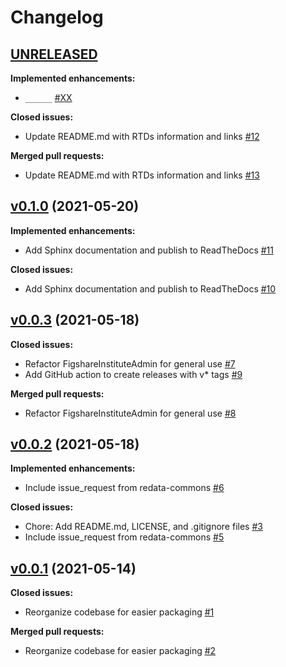 # Changelog

## [UNRELEASED](https://github.com/UAL-ODIS/ldcoolp-figshare/tree/HEAD)

**Implemented enhancements:**
 - `______` [#XX](http://github.com/UAL-ODIS/ldcoolp-figshare/pull/XX)

**Closed issues:**
 - Update README.md with RTDs information and links [#12](http://github.com/UAL-ODIS/ldcoolp-figshare/issues/12)

**Merged pull requests:**
 - Update README.md with RTDs information and links [#13](http://github.com/UAL-ODIS/ldcoolp-figshare/pull/13)


## [v0.1.0](https://github.com/UAL-ODIS/ldcoolp-figshare/tree/v0.1.0) (2021-05-20)

**Implemented enhancements:**
 - Add Sphinx documentation and publish to ReadTheDocs [#11](http://github.com/UAL-ODIS/ldcoolp-figshare/pull/11)

**Closed issues:**
 - Add Sphinx documentation and publish to ReadTheDocs [#10](http://github.com/UAL-ODIS/ldcoolp-figshare/issues/10)


## [v0.0.3](https://github.com/UAL-ODIS/ldcoolp-figshare/tree/v0.0.3) (2021-05-18)

**Closed issues:**
 - Refactor FigshareInstituteAdmin for general use [#7](http://github.com/UAL-ODIS/ldcoolp-figshare/issues/7)
 - Add GitHub action to create releases with v* tags [#9](http://github.com/UAL-ODIS/ldcoolp-figshare/issues/9)

**Merged pull requests:**
 - Refactor FigshareInstituteAdmin for general use [#8](http://github.com/UAL-ODIS/ldcoolp-figshare/pull/8)


## [v0.0.2](https://github.com/UAL-ODIS/ldcoolp-figshare/tree/v0.0.2) (2021-05-18)

**Implemented enhancements:**
 - Include issue_request from redata-commons [#6](http://github.com/UAL-ODIS/ldcoolp-figshare/pull/6)

**Closed issues:**
 - Chore: Add README.md, LICENSE, and .gitignore files [#3](http://github.com/UAL-ODIS/ldcoolp-figshare/issues/3)
 - Include issue_request from redata-commons [#5](http://github.com/UAL-ODIS/ldcoolp-figshare/issues/5)


## [v0.0.1](https://github.com/UAL-ODIS/ldcoolp-figshare/tree/v0.0.1) (2021-05-14)

**Closed issues:**
 - Reorganize codebase for easier packaging [#1](http://github.com/UAL-ODIS/ldcoolp-figshare/issues/1)

**Merged pull requests:**
 - Reorganize codebase for easier packaging [#2](http://github.com/UAL-ODIS/ldcoolp-figshare/pull/2)


<!-- TEMPLATE
## [vXX.YY.ZZ](https://github.com/UAL-ODIS/ldcoolp-figshare/tree/vXX.YY.ZZ) (YYYY-MM-DD)

**Implemented enhancements:**
 - `______` [#XX](http://github.com/UAL-ODIS/ldcoolp-figshare/pull/XX)

**Fixed bugs:**
 - `______` [#XX](http://github.com/UAL-ODIS/ldcoolp-figshare/issues/XX)

**Closed issues:**
 - `______` [#XX](http://github.com/UAL-ODIS/ldcoolp-figshare/issues/XX)

**Merged pull requests:**
 - `______` [#XX](http://github.com/UAL-ODIS/ldcoolp-figshare/pull/XX)

-->
